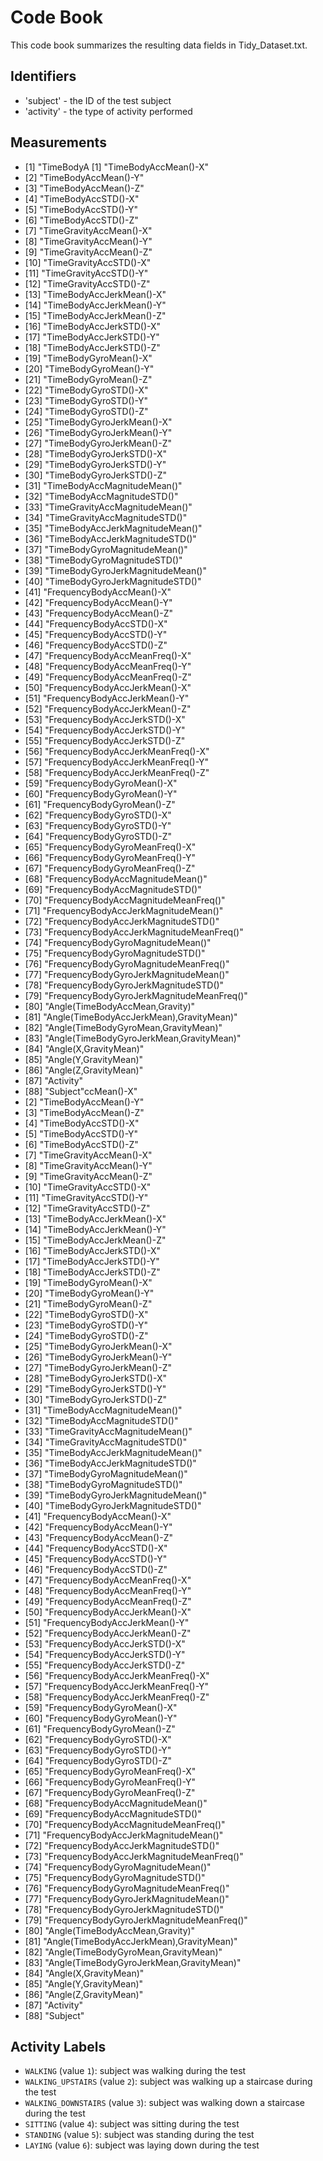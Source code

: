 # Code Book

This code book summarizes the resulting data fields in Tidy_Dataset.txt.

## Identifiers

* 'subject' - the ID of the test subject
* 'activity' - the type of activity performed

## Measurements

*  [1] "TimeBodyA [1] "TimeBodyAccMean()-X"                    
*  [2] "TimeBodyAccMean()-Y"                    
*  [3] "TimeBodyAccMean()-Z"                    
*  [4] "TimeBodyAccSTD()-X"                     
*  [5] "TimeBodyAccSTD()-Y"                     
*  [6] "TimeBodyAccSTD()-Z"                     
*  [7] "TimeGravityAccMean()-X"                 
*  [8] "TimeGravityAccMean()-Y"                 
*  [9] "TimeGravityAccMean()-Z"                 
* [10] "TimeGravityAccSTD()-X"                  
* [11] "TimeGravityAccSTD()-Y"                  
* [12] "TimeGravityAccSTD()-Z"                  
* [13] "TimeBodyAccJerkMean()-X"                
* [14] "TimeBodyAccJerkMean()-Y"                
* [15] "TimeBodyAccJerkMean()-Z"                
* [16] "TimeBodyAccJerkSTD()-X"                 
* [17] "TimeBodyAccJerkSTD()-Y"                 
* [18] "TimeBodyAccJerkSTD()-Z"                 
* [19] "TimeBodyGyroMean()-X"                        
* [20] "TimeBodyGyroMean()-Y"                        
* [21] "TimeBodyGyroMean()-Z"                        
* [22] "TimeBodyGyroSTD()-X"                         
* [23] "TimeBodyGyroSTD()-Y"                         
* [24] "TimeBodyGyroSTD()-Z"                         
* [25] "TimeBodyGyroJerkMean()-X"                    
* [26] "TimeBodyGyroJerkMean()-Y"                    
* [27] "TimeBodyGyroJerkMean()-Z"                    
* [28] "TimeBodyGyroJerkSTD()-X"                     
* [29] "TimeBodyGyroJerkSTD()-Y"                     
* [30] "TimeBodyGyroJerkSTD()-Z"                     
* [31] "TimeBodyAccMagnitudeMean()"             
* [32] "TimeBodyAccMagnitudeSTD()"              
* [33] "TimeGravityAccMagnitudeMean()"          
* [34] "TimeGravityAccMagnitudeSTD()"           
* [35] "TimeBodyAccJerkMagnitudeMean()"         
* [36] "TimeBodyAccJerkMagnitudeSTD()"          
* [37] "TimeBodyGyroMagnitudeMean()"                 
* [38] "TimeBodyGyroMagnitudeSTD()"                  
* [39] "TimeBodyGyroJerkMagnitudeMean()"             
* [40] "TimeBodyGyroJerkMagnitudeSTD()"              
* [41] "FrequencyBodyAccMean()-X"               
* [42] "FrequencyBodyAccMean()-Y"               
* [43] "FrequencyBodyAccMean()-Z"               
* [44] "FrequencyBodyAccSTD()-X"                
* [45] "FrequencyBodyAccSTD()-Y"                
* [46] "FrequencyBodyAccSTD()-Z"                
* [47] "FrequencyBodyAccMeanFreq()-X"           
* [48] "FrequencyBodyAccMeanFreq()-Y"           
* [49] "FrequencyBodyAccMeanFreq()-Z"           
* [50] "FrequencyBodyAccJerkMean()-X"           
* [51] "FrequencyBodyAccJerkMean()-Y"           
* [52] "FrequencyBodyAccJerkMean()-Z"           
* [53] "FrequencyBodyAccJerkSTD()-X"            
* [54] "FrequencyBodyAccJerkSTD()-Y"            
* [55] "FrequencyBodyAccJerkSTD()-Z"            
* [56] "FrequencyBodyAccJerkMeanFreq()-X"       
* [57] "FrequencyBodyAccJerkMeanFreq()-Y"       
* [58] "FrequencyBodyAccJerkMeanFreq()-Z"       
* [59] "FrequencyBodyGyroMean()-X"                   
* [60] "FrequencyBodyGyroMean()-Y"                   
* [61] "FrequencyBodyGyroMean()-Z"                   
* [62] "FrequencyBodyGyroSTD()-X"                    
* [63] "FrequencyBodyGyroSTD()-Y"                    
* [64] "FrequencyBodyGyroSTD()-Z"                    
* [65] "FrequencyBodyGyroMeanFreq()-X"               
* [66] "FrequencyBodyGyroMeanFreq()-Y"               
* [67] "FrequencyBodyGyroMeanFreq()-Z"               
* [68] "FrequencyBodyAccMagnitudeMean()"        
* [69] "FrequencyBodyAccMagnitudeSTD()"         
* [70] "FrequencyBodyAccMagnitudeMeanFreq()"    
* [71] "FrequencyBodyAccJerkMagnitudeMean()"    
* [72] "FrequencyBodyAccJerkMagnitudeSTD()"     
* [73] "FrequencyBodyAccJerkMagnitudeMeanFreq()"
* [74] "FrequencyBodyGyroMagnitudeMean()"            
* [75] "FrequencyBodyGyroMagnitudeSTD()"             
* [76] "FrequencyBodyGyroMagnitudeMeanFreq()"        
* [77] "FrequencyBodyGyroJerkMagnitudeMean()"        
* [78] "FrequencyBodyGyroJerkMagnitudeSTD()"         
* [79] "FrequencyBodyGyroJerkMagnitudeMeanFreq()"    
* [80] "Angle(TimeBodyAccMean,Gravity)"         
* [81] "Angle(TimeBodyAccJerkMean),GravityMean)"
* [82] "Angle(TimeBodyGyroMean,GravityMean)"         
* [83] "Angle(TimeBodyGyroJerkMean,GravityMean)"     
* [84] "Angle(X,GravityMean)"                             
* [85] "Angle(Y,GravityMean)"                             
* [86] "Angle(Z,GravityMean)"                             
* [87] "Activity"                                         
* [88] "Subject"ccMean()-X"                    
* [2] "TimeBodyAccMean()-Y"                    
*  [3] "TimeBodyAccMean()-Z"                    
*  [4] "TimeBodyAccSTD()-X"                     
*  [5] "TimeBodyAccSTD()-Y"                     
*  [6] "TimeBodyAccSTD()-Z"                     
*  [7] "TimeGravityAccMean()-X"                 
*  [8] "TimeGravityAccMean()-Y"                 
*  [9] "TimeGravityAccMean()-Z"                 
* [10] "TimeGravityAccSTD()-X"                  
* [11] "TimeGravityAccSTD()-Y"                  
* [12] "TimeGravityAccSTD()-Z"                  
* [13] "TimeBodyAccJerkMean()-X"                
* [14] "TimeBodyAccJerkMean()-Y"                
* [15] "TimeBodyAccJerkMean()-Z"                
* [16] "TimeBodyAccJerkSTD()-X"                 
* [17] "TimeBodyAccJerkSTD()-Y"                 
* [18] "TimeBodyAccJerkSTD()-Z"                 
* [19] "TimeBodyGyroMean()-X"                        
* [20] "TimeBodyGyroMean()-Y"                        
* [21] "TimeBodyGyroMean()-Z"                        
* [22] "TimeBodyGyroSTD()-X"                         
* [23] "TimeBodyGyroSTD()-Y"                         
* [24] "TimeBodyGyroSTD()-Z"                         
* [25] "TimeBodyGyroJerkMean()-X"                    
* [26] "TimeBodyGyroJerkMean()-Y"                    
* [27] "TimeBodyGyroJerkMean()-Z"                    
* [28] "TimeBodyGyroJerkSTD()-X"                     
* [29] "TimeBodyGyroJerkSTD()-Y"                     
* [30] "TimeBodyGyroJerkSTD()-Z"                     
* [31] "TimeBodyAccMagnitudeMean()"             
* [32] "TimeBodyAccMagnitudeSTD()"              
* [33] "TimeGravityAccMagnitudeMean()"          
* [34] "TimeGravityAccMagnitudeSTD()"           
* [35] "TimeBodyAccJerkMagnitudeMean()"         
* [36] "TimeBodyAccJerkMagnitudeSTD()"          
* [37] "TimeBodyGyroMagnitudeMean()"                 
* [38] "TimeBodyGyroMagnitudeSTD()"                  
* [39] "TimeBodyGyroJerkMagnitudeMean()"             
* [40] "TimeBodyGyroJerkMagnitudeSTD()"              
* [41] "FrequencyBodyAccMean()-X"               
* [42] "FrequencyBodyAccMean()-Y"               
* [43] "FrequencyBodyAccMean()-Z"               
* [44] "FrequencyBodyAccSTD()-X"                
* [45] "FrequencyBodyAccSTD()-Y"                
* [46] "FrequencyBodyAccSTD()-Z"                
* [47] "FrequencyBodyAccMeanFreq()-X"           
* [48] "FrequencyBodyAccMeanFreq()-Y"           
* [49] "FrequencyBodyAccMeanFreq()-Z"           
* [50] "FrequencyBodyAccJerkMean()-X"           
* [51] "FrequencyBodyAccJerkMean()-Y"           
* [52] "FrequencyBodyAccJerkMean()-Z"           
* [53] "FrequencyBodyAccJerkSTD()-X"            
* [54] "FrequencyBodyAccJerkSTD()-Y"            
* [55] "FrequencyBodyAccJerkSTD()-Z"            
* [56] "FrequencyBodyAccJerkMeanFreq()-X"       
* [57] "FrequencyBodyAccJerkMeanFreq()-Y"       
* [58] "FrequencyBodyAccJerkMeanFreq()-Z"       
* [59] "FrequencyBodyGyroMean()-X"                   
* [60] "FrequencyBodyGyroMean()-Y"                   
* [61] "FrequencyBodyGyroMean()-Z"                   
* [62] "FrequencyBodyGyroSTD()-X"                    
* [63] "FrequencyBodyGyroSTD()-Y"                    
* [64] "FrequencyBodyGyroSTD()-Z"                    
* [65] "FrequencyBodyGyroMeanFreq()-X"               
* [66] "FrequencyBodyGyroMeanFreq()-Y"               
* [67] "FrequencyBodyGyroMeanFreq()-Z"               
* [68] "FrequencyBodyAccMagnitudeMean()"        
* [69] "FrequencyBodyAccMagnitudeSTD()"         
* [70] "FrequencyBodyAccMagnitudeMeanFreq()"    
* [71] "FrequencyBodyAccJerkMagnitudeMean()"    
* [72] "FrequencyBodyAccJerkMagnitudeSTD()"     
* [73] "FrequencyBodyAccJerkMagnitudeMeanFreq()"
* [74] "FrequencyBodyGyroMagnitudeMean()"            
* [75] "FrequencyBodyGyroMagnitudeSTD()"             
* [76] "FrequencyBodyGyroMagnitudeMeanFreq()"        
* [77] "FrequencyBodyGyroJerkMagnitudeMean()"        
* [78] "FrequencyBodyGyroJerkMagnitudeSTD()"         
* [79] "FrequencyBodyGyroJerkMagnitudeMeanFreq()"    
* [80] "Angle(TimeBodyAccMean,Gravity)"         
* [81] "Angle(TimeBodyAccJerkMean),GravityMean)"
* [82] "Angle(TimeBodyGyroMean,GravityMean)"         
* [83] "Angle(TimeBodyGyroJerkMean,GravityMean)"     
* [84] "Angle(X,GravityMean)"                             
* [85] "Angle(Y,GravityMean)"                             
* [86] "Angle(Z,GravityMean)"                             
* [87] "Activity"                                         
* [88] "Subject"

## Activity Labels
* `WALKING` (value `1`): subject was walking during the test
* `WALKING_UPSTAIRS` (value `2`): subject was walking up a staircase during the test
* `WALKING_DOWNSTAIRS` (value `3`): subject was walking down a staircase during the test
* `SITTING` (value `4`): subject was sitting during the test
* `STANDING` (value `5`): subject was standing during the test
* `LAYING` (value `6`): subject was laying down during the test